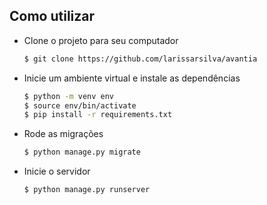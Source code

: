 ## Como utilizar
* Clone o projeto para seu computador
  ```bash
  $ git clone https://github.com/larissarsilva/avantia
  ```
* Inicie um ambiente virtual e instale as dependências
  ```bash
  $ python -m venv env
  $ source env/bin/activate
  $ pip install -r requirements.txt
  ```
* Rode as migrações
  ```bash
  $ python manage.py migrate
  ```
* Inicie o servidor
  ```bash
  $ python manage.py runserver
  ```
